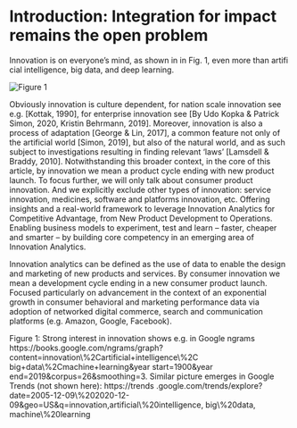 # Introduction: Integration for impact remains the open problem


Innovation is on everyone’s mind, as shown in in Fig. 1, even more than artifi
cial intelligence, big data, and deep learning. 

![Figure 1](/ai-bigdata-innovation-ngram.png)

Obviously innovation is culture dependent, for nation scale innovation see e.g. [Kottak, 1990], for enterprise innovation see [By Udo Kopka & Patrick Simon, 2020, Kristin Behrmann, 2019].
Moreover, innovation is also a process of adaptation [George & Lin, 2017], a common feature not only of the artificial world [Simon, 2019], but also of the natural world, and as such subject to investigations resulting in finding relevant ‘laws’ [Lamsdell & Braddy, 2010].
Notwithstanding this broader context, in the core of this article, by innovation we mean a product cycle ending with new product launch. To focus further, we will only talk about consumer product innovation. And we explicitly exclude other types of innovation: service innovation, medicines, software and platforms innovation, etc. Offering insights and a real-world framework to leverage Innovation Analytics for Competitive Advantage, from New Product Development to Operations. Enabling business models to experiment, test and learn – faster, cheaper and smarter – by building core competency in an emerging area of Innovation Analytics.

Innovation analytics can be defined as the use of data to enable the design and marketing of new products and services. By consumer innovation we mean a development cycle ending in a new consumer product launch. Focused particularly on advancement in the context of an exponential growth in consumer behavioral and marketing performance data via adoption of networked digital commerce, search and communication platforms (e.g. Amazon, Google, Facebook).

<Callout>
Figure 1: Strong interest in innovation shows e.g. in Google ngrams https://books.google.com/ngrams/graph?content=innovation\%2Cartificial+intelligence\%2C big+data\%2Cmachine+learning&year start=1900&year end=2019&corpus=26&smoothing=3. Similar picture emerges in Google Trends (not shown here): https://trends .google.com/trends/explore?date=2005-12-09\%202020-12-09&geo=US&q=innovation,artificial\%20intelligence, big\%20data, machine\%20learning
</Callout>
